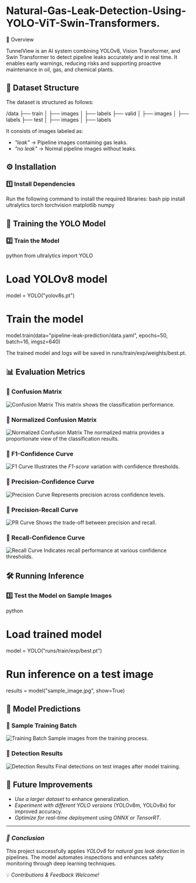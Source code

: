 # Natural-Gas-Leak-Detection-Using-YOLO-ViT-Swin-Transformers.
🚀 Overview

TunnelView is an AI system combining YOLOv8, Vision Transformer, and Swin Transformer to detect pipeline leaks accurately and in real time. It enables early warnings, reducing risks and supporting proactive maintenance in oil, gas, and chemical plants.

## 📂 Dataset Structure
The dataset is structured as follows:

/data
 ├── train
 │   ├── images
 │   ├── labels
 ├── valid
 │   ├── images
 │   ├── labels
 ├── test
 │   ├── images
 │   ├── labels

It consists of images labeled as:
- *"leak"* → Pipeline images containing gas leaks.
- *"no leak"* → Normal pipeline images without leaks.

## ⚙ Installation
### 1️⃣ Install Dependencies
Run the following command to install the required libraries:
bash
pip install ultralytics torch torchvision matplotlib numpy


## 🎯 Training the YOLO Model
### 2️⃣ Train the Model
python
from ultralytics import YOLO

# Load YOLOv8 model
model = YOLO("yolov8s.pt")

# Train the model
model.train(data="pipeline-leak-prediction/data.yaml", epochs=50, batch=16, imgsz=640)

The trained model and logs will be saved in runs/train/exp/weights/best.pt.

## 📊 Evaluation Metrics
### 📌 Confusion Matrix
![Confusion Matrix](confusion_matrix.png)
This matrix shows the classification performance.

### 📌 Normalized Confusion Matrix
![Normalized Confusion Matrix](confusion_matrix_normalized.png)
The normalized matrix provides a proportionate view of the classification results.

### 📌 F1-Confidence Curve
![F1 Curve](F1_curve.png)
Illustrates the *F1-score* variation with confidence thresholds.

### 📌 Precision-Confidence Curve
![Precision Curve](P_curve.png)
Represents precision across confidence levels.

### 📌 Precision-Recall Curve
![PR Curve](PR_curve.png)
Shows the trade-off between precision and recall.

### 📌 Recall-Confidence Curve
![Recall Curve](R_curve.png)
Indicates recall performance at various confidence thresholds.

## 🛠 Running Inference
### 3️⃣ Test the Model on Sample Images
python
# Load trained model
model = YOLO("runs/train/exp/best.pt")

# Run inference on a test image
results = model("sample_image.jpg", show=True)


## 📸 Model Predictions
### 🔹 Sample Training Batch
![Training Batch](train_batch0.jpg)
Sample images from the training process.

### 🔹 Detection Results
![Detection Results](results.png)
Final detections on test images after model training.

## 🚀 Future Improvements
- *Use a larger dataset* to enhance generalization.
- *Experiment with different YOLO versions* (YOLOv8m, YOLOv8x) for improved accuracy.
- *Optimize for real-time deployment* using *ONNX or TensorRT*.

---
### *📌 Conclusion*
This project successfully applies *YOLOv8* for *natural gas leak detection* in pipelines. The model automates inspections and enhances safety monitoring through deep learning techniques.

💡 *Contributions & Feedback Welcome!*
